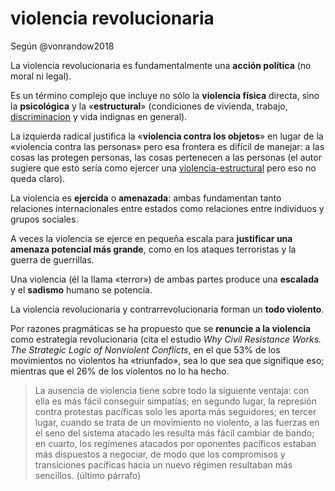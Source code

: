 # violencia revolucionaria

Según @vonrandow2018

La violencia revolucionaria es fundamentalmente una **acción política** (no moral ni legal).

Es un término complejo que incluye no sólo la **violencia física** directa, sino la **psicológica** y la «**estructural**» (condiciones de vivienda, trabajo, [discriminacion](discriminacion.md) y vida indignas en general).

La izquierda radical justifica la «**violencia contra los objetos**» en lugar de la «violencia contra las personas» pero esa frontera es difícil de manejar: a las cosas las protegen personas, las cosas pertenecen a las personas (el autor sugiere que esto sería como ejercer una [violencia-estructural](violencia-estructural.md) pero eso no queda claro).

La violencia es **ejercida** o **amenazada**: ambas fundamentan tanto relaciones internacionales entre estados como relaciones entre individuos y grupos sociales.

A veces la violencia se ejerce en pequeña escala para **justificar una amenaza potencial más grande**, como en los ataques terroristas y la guerra de guerrillas.

Una violencia (él la llama «terror») de ambas partes produce una **escalada** y el **sadismo** humano se potencia.

La violencia revolucionaria y contrarrevolucionaria forman un **todo violento**.

Por razones pragmáticas se ha propuesto que se **renuncie a la violencia** como estrategia revolucionaria (cita el estudio *Why Civil Resistance Works. The Strategic Logic of Nonviolent Conflicts*, en el que 53% de los movimientos no violentos ha «triunfado», sea lo que sea que signifique eso; mientras que el 26% de los violentos no lo ha hecho.

 > 
 > La ausencia de violencia tiene sobre todo la siguiente ventaja: con ella es más fácil conseguir simpatías; en segundo lugar, la represión contra protestas pacíficas solo les aporta más seguidores; en tercer lugar, cuando se trata de un movimiento no violento, a las fuerzas en el seno del sistema atacado les resulta más fácil cambiar de bando; en cuarto, los regímenes atacados por oponentes pacíficos estaban más dispuestos a negociar, de modo que los compromisos y transiciones pacíficas hacia un nuevo régimen resultaban más sencillos. (último párrafo)

